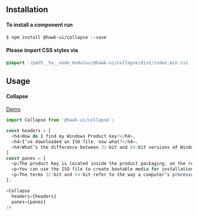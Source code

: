 ## Installation


#### To install a component run
`$ npm install @hawk-ui/collapse --save`


#### Please import CSS styles via
```scss noeditor
@import '/path__to__node_modules/@hawk-ui/collapse/dist/index.min.css
```


## Usage


#### Collapse
[Demo](https://hawk.wallnit.com/#!/Collapse/1)
```js static
import Collapse from '@hawk-ui/collapse';
```
```js
const headers = [
  <h4>How do I find my Windows Product key?</h4>,
  <h4>I’ve downloaded an ISO file, now what?</h4>,
  <h4>What’s the difference between 32-bit and 64-bit versions of Windows?</h4>,
]
const panes = [
  <p>The product key is located inside the product packaging, on the receipt or confirmation page for a digital purchase or in a confirmation e-mail that shows you purchased Windows. If you purchased a digital copy from Microsoft Store, you can locate your product key in your Account under Digital Content.</p>,
  <p>You can use the ISO file to create bootable media for installation or recovery. You can also install Windows on your current device by opening the ISO file, selecting the Setup and following the instructions.</p>,
  <p>The terms 32-bit and 64-bit refer to the way a computer’s processor (also called a CPU) handles information. The 64-bit version of Windows handles large amounts of random access memory (RAM) more effectively than a 32-bit system. Not all devices can run the 64-bit versions of Windows.</p>,
];

<Collapse
  headers={headers}
  panes={panes}
/>
```
